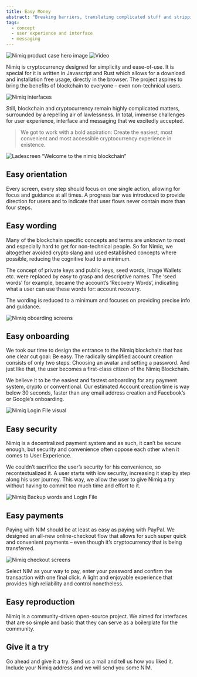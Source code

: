 ```yaml
---
title: Easy Money
abstract: "Breaking barriers, translating complicated stuff and stripping away technicalities until it’s easier to create a <strong>Nimiq</strong> account on the blockchain than creating an email address."
tags:
  - concept
  - user experience and interface
  - messaging
---
```

![Nimiq product case hero image](/cases/product_nimiq/hero.jpg)
![Video](https://www.youtube.com/watch?v=dXmvnKwezT8)

Nimiq is cryptocurrency designed for simplicity and ease-of-use. It is special for it is written in Javascript and Rust which allows for a download and installation free usage, directly in the browser. The project aspires to bring the benefits of blockchain to everyone – even non-technical users. 

![Nimiq interfaces](/cases/product_nimiq/interfaces.gif)

Still, blockchain and cryptocurrency remain highly complicated matters, surrounded by a repelling air of lawlessness. In total, immense challenges for user experience, interface and messaging that we excitedly accepted. 

> We got to work with a bold aspiration: Create the easiest, most convenient and most accessible cryptocurrency experience in existence. 

![Ladescreen “Welcome to the nimiq blockchain”](TBD)

## Easy orientation
Every screen, every step should focus on one single action, allowing for focus and guidance at all times. A progress bar was introduced to provide direction for users and to indicate that user flows never contain more than four steps.

## Easy wording 
Many of the blockchain specific concepts and terms are unknown to most and especially hard to get for non-technical people. So for Nimiq, we altogether avoided crypto slang and used established concepts where possible, reducing the cognitive load to a minimum. 

The concept of private keys and public keys, seed words, Image Wallets etc. were replaced by easy to grasp and descriptive names. The ‘seed words’ for example, became the account’s ‘Recovery Words’, indicating what a user can use these words for: account recovery.  

The wording is reduced to a minimum and focuses on providing precise info and guidance.

![Nimiq oboarding screens](/cases/product_nimiq/signup.gif)

## Easy onboarding
We took our time to design the entrance to the Nimiq blockchain that has one clear cut goal: Be easy.
The radically simplified account creation consists of only two steps: Choosing an avatar and setting a password. And just like that, the user becomes a first-class citizen of the Nimiq Blockchain. 

We believe it to be the easiest and fastest onboarding for any payment system, crypto or conventional. Our estimated Account creation time is way below 30 seconds, faster than any email address creation and Facebook’s or Google’s onboarding.

![Nimiq Login File visual](/cases/product_nimiq/loginfile.gif)

## Easy security
Nimiq is a decentralized payment system and as such, it can’t be secure enough, but security and convenience often oppose each other when it comes to User Experience. 

We couldn’t sacrifice the user’s security for his convenience, so recontextualized it. A user starts with low security, increasing it step by step along his user journey. This way, we allow the user to give Nimiq a try without having to commit too much time and effort to it.

![Nimiq Backup words and Login File](/cases/product_nimiq/backupwords.gif)

## Easy payments
Paying with NIM should be at least as easy as paying with PayPal. We designed an all-new online-checkout flow that allows for such super quick and convenient payments – even though it’s cryptocurrency that is being transferred. 

![Nimiq checkout screens](/cases/product_nimiq/checkout.gif)

Select NIM as your way to pay, enter your password and confirm the transaction with one final click. A light and enjoyable experience that provides high reliability and control nonetheless. 

## Easy reproduction
Nimiq is a community-driven open-source project. We aimed for interfaces that are so simple and basic that they can serve as a boilerplate for the community. 

## Give it a try
Go ahead and give it a try. Send us a mail and tell us how you liked it. Include your Nimiq address and we will send you some NIM. 
